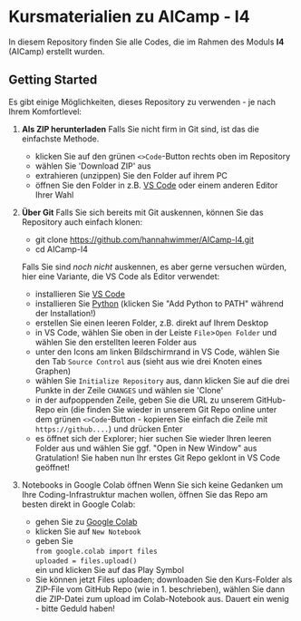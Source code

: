# Kursmaterialien zu AICamp - I4

In diesem Repository finden Sie alle Codes, die im Rahmen des Moduls **I4** (AICamp) erstellt wurden. 

## Getting Started

Es gibt einige Möglichkeiten, dieses Repository zu verwenden - je nach Ihrem Komfortlevel:

1. **Als ZIP herunterladen**
   Falls Sie nicht firm in Git sind, ist das die einfachste Methode.
   - klicken Sie auf den grünen `<>Code`-Button rechts oben im Repository
   - wählen Sie 'Download ZIP' aus
   - extrahieren (unzippen) Sie den Folder auf ihrem PC
   - öffnen Sie den Folder in z.B. [VS Code](https://code.visualstudio.com/) oder einem anderen Editor Ihrer Wahl
     
2. **Über Git**
   Falls Sie sich bereits mit Git auskennen, können Sie das Repository auch einfach klonen:
   - git clone https://github.com/hannahwimmer/AICamp-I4.git
   - cd AICamp-I4
  
   Falls Sie sind *noch nicht* auskennen, es aber gerne versuchen würden, hier eine Variante, die VS Code als Editor verwendet:
   - installieren Sie [VS Code](https://code.visualstudio.com/)
   - installieren Sie [Python](https://www.python.org/downloads/) (klicken Sie "Add Python to PATH" während der Installation!)
   - erstellen Sie einen leeren Folder, z.B. direkt auf Ihrem Desktop
   - in VS Code, wählen Sie oben in der Leiste `File`>`Open Folder` und wählen Sie den erstellten leeren Folder aus
   - unter den Icons am linken Bildschirmrand in VS Code, wählen Sie den Tab `Source Control` aus (sieht aus wie drei Knoten eines Graphen)
   - wählen Sie `Initialize Repository` aus, dann klicken Sie auf die drei Punkte in der Zeile `CHANGES` und wählen sie 'Clone'
   - in der aufpoppenden Zeile, geben Sie die URL zu unserem GitHub-Repo ein (die finden Sie wieder in unserem Git Repo online unter dem grünen
     `<>Code`-Button - kopieren Sie einfach die Zeile mit `https://github....`) und drücken Enter
   - es öffnet sich der Explorer; hier suchen Sie wieder Ihren leeren Folder aus und wählen Sie ggf. "Open in New Window" aus
   Gratulation! Sie haben nun Ihr erstes Git Repo geklont in VS Code geöffnet!

3. Notebooks in Google Colab öffnen
   Wenn Sie sich keine Gedanken um Ihre Coding-Infrastruktur machen wollen, öffnen Sie das Repo am besten direkt in Google Colab:
   - gehen Sie zu [Google Colab](https://colab.google/)
   - klicken Sie auf `New Notebook`
   - geben Sie \
     `from google.colab import files` \
     `uploaded = files.upload()` \
     ein und klicken Sie auf das Play Symbol
   - Sie können jetzt Files uploaden; downloaden Sie den Kurs-Folder als ZIP-File vom GitHub Repo (wie in 1. beschrieben), wählen Sie
     dann die ZIP-Datei zum upload im Colab-Notebook aus. Dauert ein wenig - bitte Geduld haben!
